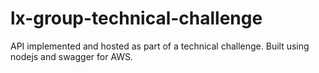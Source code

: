 # lx-group-technical-challenge
API implemented and hosted as part of a technical challenge. Built using nodejs and swagger for AWS.
